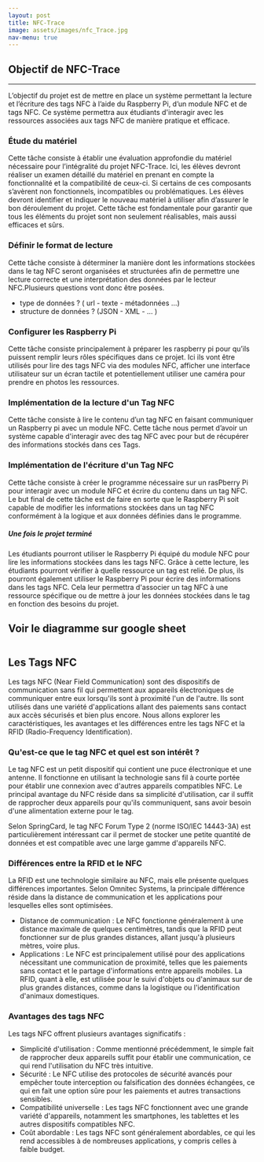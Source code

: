 ```yaml
---
layout: post
title: NFC-Trace
image: assets/images/nfc_Trace.jpg
nav-menu: true
---
```


<h2 id="content">Objectif de NFC-Trace </h2>
<hr />
<p> L’objectif du projet est de mettre en place un système permettant la lecture et l’écriture des tags NFC à l’aide du Raspberry Pi, d’un module NFC et de tags NFC. Ce système permettra aux étudiants d'interagir avec les ressources associées aux tags NFC de manière pratique et efficace.</p>
<div class="row">
	<div class="6u 12u$(small)">
		<h3>Étude du matériel</h3>
		<p>Cette tâche consiste à établir une évaluation approfondie du matériel nécessaire pour l’intégralité du projet NFC-Trace. Ici, les élèves devront réaliser un examen détaillé du matériel en prenant en compte la fonctionnalité et la compatibilité de ceux-ci. Si certains de ces composants s’avèrent non fonctionnels, incompatibles ou problématiques. Les élèves devront identifier et indiquer le nouveau matériel à utiliser afin d’assurer le bon déroulement du projet. Cette tâche est fondamentale pour garantir que tous les éléments du projet sont non seulement réalisables, mais aussi efficaces et sûrs.
</p>
	</div>
	<div class="6u$ 12u$(small)">
		<h3>Définir le format de lecture</h3>
		<p>Cette tâche consiste à déterminer la manière dont les informations stockées dans le tag NFC seront organisées et structurées afin de permettre une lecture correcte et une interprétation des données par le lecteur NFC.Plusieurs questions vont donc être posées.</p>
            <ul>
                <li>type de données ? ( url - texte - métadonnées …)</li>
                <li>structure de données ? (JSON - XML - … )</li>
            </ul>
	</div>


  
<div class="4u 12u$(medium)">
		<h3>Configurer les Raspberry Pi</h3>
		<p>Cette tâche consiste principalement à préparer les raspberry pi pour qu’ils puissent remplir leurs rôles spécifiques dans ce projet. Ici ils vont être utilisés pour lire des tags NFC via des modules NFC, afficher une interface utilisateur sur un écran tactile et potentiellement utiliser une caméra pour prendre en photos les ressources.</p>
	</div>
	<div class="4u 12u$(medium)">
		<h3>Implémentation de la lecture d'un Tag NFC</h3>
		<p>Cette tâche consiste à lire le contenu d’un tag NFC	en faisant communiquer un Raspberry pi avec un module NFC. Cette tâche nous permet d’avoir un système capable d'interagir avec des tag NFC avec pour but de récupérer des informations stockés dans ces Tags.</p>
	</div>
	<div class="4u$ 12u$(medium)">
		<h3>Implémentation de l'écriture d'un Tag NFC</h3>
		<p>Cette tâche consiste à créer le programme nécessaire sur un rasPberry Pi pour interagir avec un module NFC et écrire du contenu dans un tag NFC. Le but final de cette tâche est de faire en sorte que le Raspberry Pi soit capable de modifier les informations stockées dans un tag NFC conformément à la logique et aux données définies dans le programme.</p>
	</div>

 <h5>Une fois le projet terminé</h5>
 <div class="box">
	<p>Les étudiants pourront utiliser le Raspberry Pi équipé du module NFC pour lire les informations stockées dans les tags NFC. Grâce à cette lecture, les étudiants pourront vérifier à quelle ressource  un tag est relié. De plus, ils pourront également utiliser le Raspberry Pi pour écrire des informations dans les tags NFC. Cela leur permettra d'associer un tag NFC à une ressource spécifique ou de mettre à jour les données stockées dans le tag en fonction des besoins du projet.</p>
</div>
	<a href="https://docs.google.com/spreadsheets/d/1n8Yd__z0773qt-cNkLsTYXXuelVUgRiy4jZWDAqDDBY/edit#gid=674376377" target="_blank" style="text-decoration : none"><h2>Voir le diagramme sur google sheet</h2> </a>
	<br>
 <div>
	<h2 id="content" style="margin-top: 10px">Les Tags NFC </h2>
	<p>Les tags NFC (Near Field Communication) sont des dispositifs de communication sans fil qui permettent aux appareils électroniques de communiquer entre eux lorsqu'ils sont à proximité l'un de l'autre. Ils sont utilisés dans une variété d'applications allant des paiements sans contact aux accès sécurisés et bien plus encore. Nous allons explorer les caractéristiques, les avantages et les différences entre les tags NFC et la RFID (Radio-Frequency Identification).</p>
 </div>
	<div class="10u 12u$(medium)">
		<h3>Qu'est-ce que le tag NFC et quel est son intérêt ?</h3>
		<p>Le tag NFC est un petit dispositif qui contient une puce électronique et une antenne. Il fonctionne en utilisant la technologie sans fil à courte portée pour établir une connexion avec d'autres appareils compatibles NFC. Le principal avantage du NFC réside dans sa simplicité d'utilisation, car il suffit de rapprocher deux appareils pour qu'ils communiquent, sans avoir besoin d'une alimentation externe pour le tag.</p>
<p>Selon SpringCard, le tag NFC Forum Type 2 (norme ISO/IEC 14443-3A) est particulièrement intéressant car il permet de stocker une petite quantité de données et est compatible avec une large gamme d'appareils NFC.</p>
	</div>
	<div class="10u$ 12u$(medium)">
		<h3>Différences entre la RFID et le NFC</h3>
		<p>La RFID est une technologie similaire au NFC, mais elle présente quelques différences importantes. Selon Omnitec Systems, la principale différence réside dans la distance de communication et les applications pour lesquelles elles sont optimisées.</p>
		<ul>
			<li>Distance de communication : Le NFC fonctionne généralement à une distance maximale de quelques centimètres, tandis que la RFID peut fonctionner sur de plus grandes distances, allant jusqu'à plusieurs mètres, voire plus. </li>
			<li>Applications : Le NFC est principalement utilisé pour des applications nécessitant une communication de proximité, telles que les paiements sans contact et le partage d'informations entre appareils mobiles. La RFID, quant à elle, est utilisée pour le suivi d'objets ou d'animaux sur de plus grandes distances, comme dans la logistique ou l'identification d'animaux domestiques.</li>
		</ul>
	</div>
	<div class="10u$ 12u$(medium)">
		<h3>Avantages des tags NFC</h3>
		<p>Les tags NFC offrent plusieurs avantages significatifs :</p>
		<ul>
			<li>Simplicité d'utilisation : Comme mentionné précédemment, le simple fait de rapprocher deux appareils suffit pour établir une communication, ce qui rend l'utilisation du NFC très intuitive.</li>
			<li>Sécurité : Le NFC utilise des protocoles de sécurité avancés pour empêcher toute interception ou falsification des données échangées, ce qui en fait une option sûre pour les paiements et autres transactions sensibles. 
</li>
			<li>Compatibilité universelle : Les tags NFC fonctionnent avec une grande variété d'appareils, notamment les smartphones, les tablettes et les autres dispositifs compatibles NFC. </li>
			<li>Coût abordable : Les tags NFC sont généralement abordables, ce qui les rend accessibles à de nombreuses applications, y compris celles à faible budget.</li>
		</ul>
	</div>
 </div>

